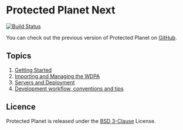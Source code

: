 # Protected Planet Next

[![Build Status](https://travis-ci.org/unepwcmc/ProtectedPlanet.svg)](https://travis-ci.org/unepwcmc/ProtectedPlanet)

You can check out the previous version of Protected Planet on
[GitHub](https://github.com/unepwcmc/ppe).

## Topics

1. [Getting Started](docs/installation.md)
2. [Importing and Managing the WDPA](docs/wdpa.md)
3. [Servers and Deployment](docs/servers.md)
4. [Development workflow, conventions and tips](docs/workflow.md)

## Licence

Protected Planet is released under the [BSD
3-Clause](http://opensource.org/licenses/BSD-3-Clause) License.
